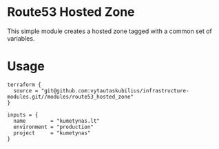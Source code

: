 # Route53 Hosted Zone

This simple module creates a hosted zone tagged with a common set of variables.

# Usage

```hcl
terraform {
  source = "git@github.com:vytautaskubilius/infrastructure-modules.git//modules/route53_hosted_zone"
}

inputs = {
  name        = "kumetynas.lt"
  environment = "production"
  project     = "kumetynas"
}
```

